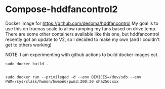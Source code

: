 # Compose-hddfancontrol2

Docker image for https://github.com/desbma/hddfancontrol
My goal is to use this on truenas scale to allow ramping my fans based on drive temp.
There are some other containers available like this one, but hddfancontrol recently got an update to V2, so I decided to make my own (and I couldn't get to others working)

NOTE: I am experimenting with github actions to build docker images ect.

```
sudo docker build .


sudo docker run --privileged -d --env DEVICES=/dev/sdb --env PWM=/sys/class/hwmon/hwmon6/pwm3:200:30 sha256:xxx
```